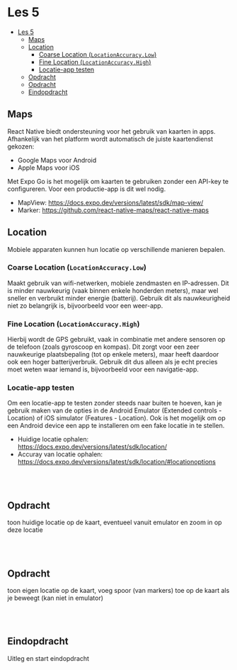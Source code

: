 # Les 5

- [Les 5](#les-5)
  - [Maps](#maps)
  - [Location](#location)
    - [Coarse Location (`LocationAccuracy.Low`)](#coarse-location-locationaccuracylow)
    - [Fine Location (`LocationAccuracy.High`)](#fine-location-locationaccuracyhigh)
    - [Locatie-app testen](#locatie-app-testen)
  - [Opdracht](#opdracht)
  - [Opdracht](#opdracht-1)
  - [Eindopdracht](#eindopdracht)


## Maps

React Native biedt ondersteuning voor het gebruik van kaarten in apps. Afhankelijk van het platform wordt automatisch de
juiste kaartendienst gekozen:

* Google Maps voor Android
* Apple Maps voor iOS

Met Expo Go is het mogelijk om kaarten te gebruiken zonder een API-key te configureren. Voor een productie-app is
dit wel nodig.

- MapView: https://docs.expo.dev/versions/latest/sdk/map-view/
- Marker: https://github.com/react-native-maps/react-native-maps

## Location

Mobiele apparaten kunnen hun locatie op verschillende manieren bepalen.

### Coarse Location (`LocationAccuracy.Low`)

Maakt gebruik van wifi-netwerken, mobiele zendmasten en IP-adressen. Dit is minder nauwkeurig (vaak binnen enkele
honderden meters), maar wel sneller en verbruikt minder energie (batterij).
Gebruik dit als nauwkeurigheid niet zo belangrijk is, bijvoorbeeld voor een weer-app.

### Fine Location (`LocationAccuracy.High`)

Hierbij wordt de GPS gebruikt, vaak in combinatie met andere sensoren op de telefoon (zoals gyroscoop en kompas). Dit
zorgt voor een zeer nauwkeurige plaatsbepaling (tot op enkele meters), maar heeft daardoor ook een hoger
batterijverbruik. Gebruik dit dus alleen als je echt precies moet weten waar iemand is, bijvoorbeeld voor een
navigatie-app.

### Locatie-app testen

Om een locatie-app te testen zonder steeds naar buiten te hoeven, kan je gebruik maken van de opties in de Android
Emulator (Extended controls - Location) of iOS simulator (Features - Location). Ook is het mogelijk om op een Android
device een app te installeren om een fake locatie in te stellen.

- Huidige locatie ophalen: https://docs.expo.dev/versions/latest/sdk/location/
- Accuray van locatie ophalen: https://docs.expo.dev/versions/latest/sdk/location/#locationoptions

<br><br>

## Opdracht

toon huidige locatie op de kaart, eventueel vanuit emulator en zoom in op deze locatie

<br><br>

## Opdracht

toon eigen locatie op de kaart, voeg spoor (van markers) toe op de kaart als je beweegt (kan niet in emulator)

<br><br>

## Eindopdracht

Uitleg en start eindopdracht